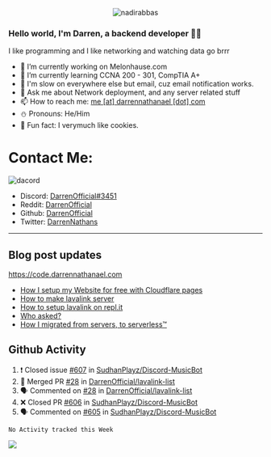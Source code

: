 <p align="center"> <img src="https://komarev.com/ghpvc/?username=DarrenOfficial&label=Profile%20views&color=0e75b6&style=flat" alt="nadirabbas" /> </p>

### Hello world, I'm Darren, a backend developer 👨‍💻
I like programming and I like networking and watching data go brrr



- 🔭 I’m currently working on Melonhause.com 
- 🌴 I’m currently learning CCNA 200 - 301, CompTIA A+ 
- 🚀 I'm slow on everywhere else but email, cuz email notification works.
- 💬 Ask me about Network deployment, and any server related stuff 
- 📫 How to reach me: [me [at] darrennathanael [dot] com](mailto:me@darrennathanael.com) 
- ⛄️ Pronouns: He/Him 
- 🍪 Fun fact: I verymuch like cookies. 


# Contact Me:

![dacord](https://discord.c99.nl/widget/theme-4/508296903960821771.png)

- Discord: [DarrenOfficial#3451](https://discord.com/users/508296903960821771)
- Reddit: [DarrenOfficial](https://reddit.com/u/DarrenOfficiallol)
- Github: [DarrenOfficial](https://github.com/DarrenOfficial)
- Twitter: [DarrenNathans](https://twitter.com/DarrenNathans)


---
## Blog post updates
https://code.darrennathanael.com
<!-- BLOG-POST-LIST:START -->
- [How I setup my Website for free with Cloudflare pages](https://code.darrennathanael.com/how-i-setup-my-website-for-free-with-cloudflare-pages)
- [How to make lavalink server](https://code.darrennathanael.com/how-to-lavalink)
- [How to setup lavalink on repl.it](https://code.darrennathanael.com/how-to-setup-lavalink-on-replit)
- [Who asked?](https://code.darrennathanael.com/who-asked)
- [How I migrated from servers, to serverless™](https://code.darrennathanael.com/how-i-migrated-from-servers-to-serverlesstm)
<!-- BLOG-POST-LIST:END -->


## Github Activity
<!--START_SECTION:activity-->
1. ❗️ Closed issue [#607](https://github.com/SudhanPlayz/Discord-MusicBot/issues/607) in [SudhanPlayz/Discord-MusicBot](https://github.com/SudhanPlayz/Discord-MusicBot)
2. 🎉 Merged PR [#28](https://github.com/DarrenOfficial/lavalink-list/pull/28) in [DarrenOfficial/lavalink-list](https://github.com/DarrenOfficial/lavalink-list)
3. 🗣 Commented on [#28](https://github.com/DarrenOfficial/lavalink-list/issues/28) in [DarrenOfficial/lavalink-list](https://github.com/DarrenOfficial/lavalink-list)
4. ❌ Closed PR [#606](https://github.com/SudhanPlayz/Discord-MusicBot/pull/606) in [SudhanPlayz/Discord-MusicBot](https://github.com/SudhanPlayz/Discord-MusicBot)
5. 🗣 Commented on [#605](https://github.com/SudhanPlayz/Discord-MusicBot/issues/605) in [SudhanPlayz/Discord-MusicBot](https://github.com/SudhanPlayz/Discord-MusicBot)
<!--END_SECTION:activity-->


<!--START_SECTION:waka-->
```text
No Activity tracked this Week
```
<!--END_SECTION:waka-->

<img src="https://activity-graph.herokuapp.com/graph?username=DarrenOfficial&bg_color=202020&color=ffffff&line=4f8cc9&point=ffffff&area=true&hide_border=true"/>
